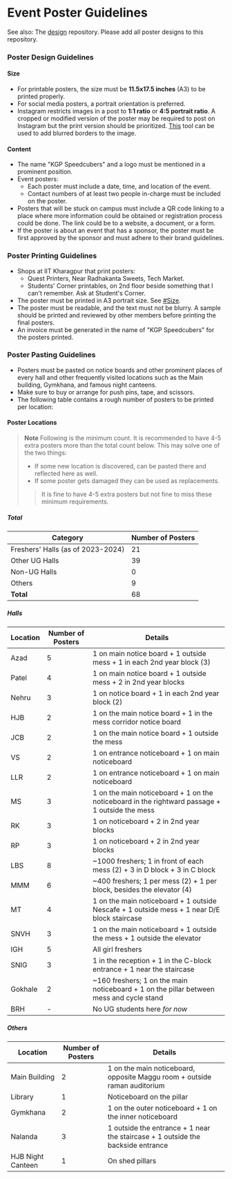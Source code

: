 # Event Poster Guidelines
See also: The [design](https://github.com/KGP-Speedcubers/design/) repository. Please add all poster designs to this repository.

### Poster Design Guidelines
#### Size
- For printable posters, the size must be **11.5x17.5 inches** (A3) to be printed properly.
- For social media posters, a portrait orientation is preferred.
- Instagram restricts images in a post to **1:1 ratio** or **4:5 portrait ratio**. A cropped or modified version of the poster may be required to post on Instagram but the print version should be prioritized. [This](https://pinetools.com/blurred-frame-images-generator) tool can be used to add blurred borders to the image.

#### Content
- The name "KGP Speedcubers" and a logo must be mentioned in a prominent position.
- Event posters:
	- Each poster must include a date, time, and location of the event.
	- Contact numbers of at least two people in-charge must be included on the poster.
- Posters that will be stuck on campus must include a QR code linking to a place where more information could be obtained or registration process could be done. The link could be to a website, a document, or a form.
- If the poster is about an event that has a sponsor, the poster must be first approved by the sponsor and must adhere to their brand guidelines.

### Poster Printing Guidelines
- Shops at IIT Kharagpur that print posters:
	- Quest Printers, Near Radhakanta Sweets, Tech Market.
    - Students' Corner printables, on 2nd floor beside something that I can't remember. Ask at Student's Corner.
- The poster must be printed in A3 portrait size. See [#Size](#size).
- The poster must be readable, and the text must not be blurry. A sample should be printed and reviewed by other members before printing the final posters.
- An invoice must be generated in the name of "KGP Speedcubers" for the posters printed.

### Poster Pasting Guidelines
- Posters must be pasted on notice boards and other prominent places of every hall and other frequently visited locations such as the Main building, Gymkhana, and famous night canteens.
- Make sure to buy or arrange for push pins, tape, and scissors.
- The following table contains a rough number of posters to be printed per location:

#### Poster Locations

> **Note** Following is the minimum count. It is recommended to have 4-5 extra posters more than the total count below.
> This may solve one of the two things:
> - If some new location is discovered, can be pasted there and reflected here as well.
> - If some poster gets damaged they can be used as replacements.
> > It is fine to have 4-5 extra posters but not fine to miss these minimum requirements.

##### Total
|Category|Number of Posters|
|-|-|
|Freshers' Halls (as of 2023-2024)|21|
|Other UG Halls|39|
|Non-UG Halls|0|
|Others|9|
|**Total**|68|

##### Halls
|Location|Number of Posters|Details|
|-|-|-|
|Azad|5|1 on main notice board + 1 outside mess + 1 in each 2nd year block (3)|
|Patel|4|1 on main notice board + 1 outside mess + 2 in 2nd year blocks|
|Nehru|3|1 on notice board + 1 in each 2nd year block (2)|
|HJB|2|1 on the main notice board + 1 in the mess corridor notice board|
|JCB|2|1 on the main notice board + 1 outside the mess|
|VS|2|1 on entrance noticeboard + 1 on main noticeboard|
|LLR|2|1 on entrance noticeboard + 1 on main noticeboard|
|MS|3|1 on the main noticeboard + 1 on the noticeboard in the rightward passage + 1 outside the mess|
|RK|3|1 on noticeboard + 2 in 2nd year blocks|
|RP|3|1 on noticeboard + 2 in 2nd year blocks|
|LBS|8|~1000 freshers; 1 in front of each mess (2) + 3 in D block + 3 in C block|
|MMM|6|~400 freshers; 1 per mess (2) + 1 per block, besides the elevator (4)|
|MT|4|1 on the main noticeboard + 1 outside Nescafe + 1 outside mess + 1 near D/E block staircase|
|SNVH|3|1 on the main noticeboard + 1 outside the mess + 1 outside the elevator|
|IGH|5|All girl freshers|
|SNIG|3|1 in the reception + 1 in the C-block entrance + 1 near the staircase|
|Gokhale|2|~160 freshers; 1 on the main noticeboard + 1 on the pillar between mess and cycle stand|
|BRH|-|No UG students here _for now_|

##### Others
|Location|Number of Posters|Details|
|-|-|-|
|Main Building|2|1 on the main noticeboard, opposite Maggu room + outside raman auditorium|
|Library|1|Noticeboard on the pillar|
|Gymkhana|2|1 on the outer noticeboard + 1 on the inner noticeboard|
|Nalanda|3|1 outside the entrance + 1 near the staircase + 1 outside the backside entrance|
|HJB Night Canteen|1|On shed pillars|
